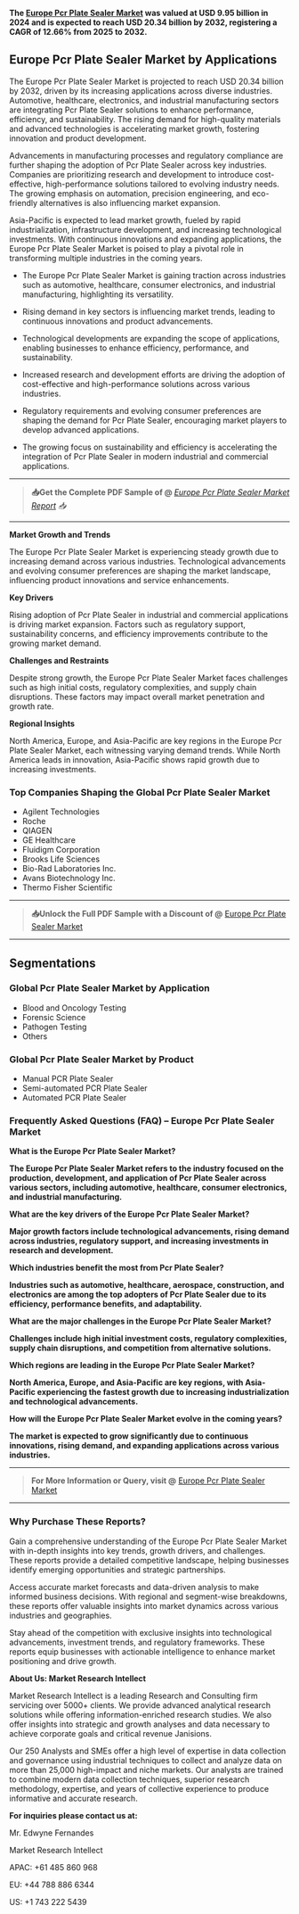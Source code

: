 <p><strong>The <a href="https://www.marketresearchintellect.com/download-sample/?rid=286486&amp;utm_source=Pulse-April-Europe&amp;utm_medium=852">Europe Pcr Plate Sealer Market</a> was valued at USD 9.95 billion in 2024 and is expected to reach USD 20.34 billion by 2032, registering a CAGR of 12.66% from 2025 to 2032.</strong></p><h2>Europe Pcr Plate Sealer Market by Applications&nbsp;</h2><p><p>The Europe Pcr Plate Sealer Market is projected to reach USD 20.34 billion by 2032, driven by its increasing applications across diverse industries. Automotive, healthcare, electronics, and industrial manufacturing sectors are integrating Pcr Plate Sealer solutions to enhance performance, efficiency, and sustainability. The rising demand for high-quality materials and advanced technologies is accelerating market growth, fostering innovation and product development.</p><p>Advancements in manufacturing processes and regulatory compliance are further shaping the adoption of Pcr Plate Sealer across key industries. Companies are prioritizing research and development to introduce cost-effective, high-performance solutions tailored to evolving industry needs. The growing emphasis on automation, precision engineering, and eco-friendly alternatives is also influencing market expansion.</p><p>Asia-Pacific is expected to lead market growth, fueled by rapid industrialization, infrastructure development, and increasing technological investments. With continuous innovations and expanding applications, the Europe Pcr Plate Sealer Market is poised to play a pivotal role in transforming multiple industries in the coming years.</p></p><ul><li><p>The Europe Pcr Plate Sealer Market is gaining traction across industries such as automotive, healthcare, consumer electronics, and industrial manufacturing, highlighting its versatility.</p></li><li><p>Rising demand in key sectors is influencing market trends, leading to continuous innovations and product advancements.</p></li><li><p>Technological developments are expanding the scope of applications, enabling businesses to enhance efficiency, performance, and sustainability.</p></li><li><p>Increased research and development efforts are driving the adoption of cost-effective and high-performance solutions across various industries.</p></li><li><p>Regulatory requirements and evolving consumer preferences are shaping the demand for Pcr Plate Sealer, encouraging market players to develop advanced applications.</p></li><li><p>The growing focus on sustainability and efficiency is accelerating the integration of Pcr Plate Sealer in modern industrial and commercial applications.</p></li></ul><hr /><blockquote><p><strong><span class="font-[700]">📥Get the Complete PDF Sample of @ </span></strong><em><span class="font-[700]"><a href="https://www.marketresearchintellect.com/download-sample/?rid=286486&amp;utm_source=Pulse-April-Europe&amp;utm_medium=852" target="_blank" data-tracking-control-name="article-ssr-frontend-pulse_little-text-block" data-tracking-will-navigate="" data-test-link="">Europe Pcr Plate Sealer Market Report</a>&nbsp;📥</span></em></p></blockquote><hr /><p class="" data-start="77" data-end="360"><strong data-start="77" data-end="105">Market Growth and Trends</strong></p><p class="" data-start="77" data-end="360">The Europe Pcr Plate Sealer Market is experiencing steady growth due to increasing demand across various industries. Technological advancements and evolving consumer preferences are shaping the market landscape, influencing product innovations and service enhancements.</p><p class="" data-start="362" data-end="606"><strong data-start="362" data-end="377">Key Drivers</strong></p><p class="" data-start="362" data-end="606">Rising adoption of Pcr Plate Sealer in industrial and commercial applications is driving market expansion. Factors such as regulatory support, sustainability concerns, and efficiency improvements contribute to the growing market demand.</p><p class="" data-start="608" data-end="849"><strong data-start="608" data-end="637">Challenges and Restraints</strong></p><p class="" data-start="608" data-end="849">Despite strong growth, the Europe Pcr Plate Sealer Market faces challenges such as high initial costs, regulatory complexities, and supply chain disruptions. These factors may impact overall market penetration and growth rate.</p><p class="" data-start="851" data-end="1095"><strong data-start="851" data-end="872">Regional Insights</strong></p><p class="" data-start="851" data-end="1095">North America, Europe, and Asia-Pacific are key regions in the Europe Pcr Plate Sealer Market, each witnessing varying demand trends. While North America leads in innovation, Asia-Pacific shows rapid growth due to increasing investments.</p><p><h3>Top Companies Shaping the Global Pcr Plate Sealer Market </h3><ul><li>Agilent Technologies</li><li>Roche</li><li>QIAGEN</li><li>GE Healthcare</li><li>Fluidigm Corporation</li><li>Brooks Life Sciences</li><li>Bio-Rad Laboratories Inc.</li><li>Avans Biotechnology Inc.</li><li>Thermo Fisher Scientific</li></ul></p><hr /><blockquote><p><strong>📥Unlock the Full PDF Sample with a Discount of @</strong> <a href="https://www.marketresearchintellect.com/ask-for-discount/?rid=286486&amp;utm_source=Pulse-April-Europe&amp;utm_medium=852">Europe Pcr Plate Sealer Market</a></p></blockquote><hr /><p><h2>Segmentations</h2><h3>Global Pcr Plate Sealer Market by Application</h3><ul><li>Blood and Oncology Testing</li><li>Forensic Science</li><li>Pathogen Testing</li><li>Others</li></ul><h3>Global Pcr Plate Sealer Market by Product</h3><ul><li>Manual PCR Plate Sealer</li><li>Semi-automated PCR Plate Sealer</li><li>Automated PCR Plate Sealer</li></ul></p><h3><strong>Frequently Asked Questions (FAQ) &ndash; Europe Pcr Plate Sealer Market</strong></h3><p><strong>What is the Europe Pcr Plate Sealer Market?</strong></p><p><strong>The Europe Pcr Plate Sealer Market refers to the industry focused on the production, development, and application of Pcr Plate Sealer across various sectors, including automotive, healthcare, consumer electronics, and industrial manufacturing.</strong></p><p><strong>What are the key drivers of the Europe Pcr Plate Sealer Market?</strong></p><p><strong>Major growth factors include technological advancements, rising demand across industries, regulatory support, and increasing investments in research and development.</strong></p><p><strong>Which industries benefit the most from Pcr Plate Sealer?</strong></p><p><strong>Industries such as automotive, healthcare, aerospace, construction, and electronics are among the top adopters of Pcr Plate Sealer due to its efficiency, performance benefits, and adaptability.</strong></p><p><strong>What are the major challenges in the Europe Pcr Plate Sealer Market?</strong></p><p><strong>Challenges include high initial investment costs, regulatory complexities, supply chain disruptions, and competition from alternative solutions.</strong></p><p><strong>Which regions are leading in the Europe Pcr Plate Sealer Market?</strong></p><p><strong>North America, Europe, and Asia-Pacific are key regions, with Asia-Pacific experiencing the fastest growth due to increasing industrialization and technological advancements.</strong></p><p><strong>How will the Europe Pcr Plate Sealer Market evolve in the coming years?</strong></p><p><strong>The market is expected to grow significantly due to continuous innovations, rising demand, and expanding applications across various industries.</strong></p><hr /><blockquote><p><span class="font-[700]"><strong>For More Information or Query, visit&nbsp;@</strong>&nbsp;</span><span class="font-[700]"><a href="https://www.marketresearchintellect.com/product/global-pcr-plate-sealer-market-size-and-forecast/?utm_source=Linkedin&utm_medium=852" target="_blank" data-tracking-control-name="article-ssr-frontend-pulse_little-text-block" data-tracking-will-navigate="" data-test-link="">Europe Pcr Plate Sealer Market</a></span></p></blockquote><hr /><h3><strong data-start="0" data-end="31">Why Purchase These Reports?</strong></h3><p class="" data-start="35" data-end="297">Gain a comprehensive understanding of the Europe Pcr Plate Sealer Market with in-depth insights into key trends, growth drivers, and challenges. These reports provide a detailed competitive landscape, helping businesses identify emerging opportunities and strategic partnerships.</p><p class="" data-start="299" data-end="540">Access accurate market forecasts and data-driven analysis to make informed business decisions. With regional and segment-wise breakdowns, these reports offer valuable insights into market dynamics across various industries and geographies.</p><p class="" data-start="542" data-end="784">Stay ahead of the competition with exclusive insights into technological advancements, investment trends, and regulatory frameworks. These reports equip businesses with actionable intelligence to enhance market positioning and drive growth.</p><p><strong><span class="font-[700]">About Us: Market Research Intellect</span></strong></p><p><span class="">Market Research Intellect is a leading Research and Consulting firm servicing over 5000+ clients. We provide advanced analytical research solutions while offering information-enriched research studies.&nbsp;</span>We also offer insights into strategic and growth analyses and data necessary to achieve corporate goals and critical revenue Janisions.</p><p><span class="">Our 250 Analysts and SMEs offer a high level of expertise in data collection and governance using industrial techniques to collect and analyze data on more than 25,000 high-impact and niche markets. Our analysts are trained to combine modern data collection techniques, superior research methodology, expertise, and years of collective experience to produce informative and accurate research.</span></p><p><strong>For inquiries please contact us at:</strong></p><p>Mr. Edwyne Fernandes</p><p>Market Research Intellect</p><p>APAC: +61 485 860 968</p><p>EU: +44 788 886 6344</p><p>US: +1 743 222 5439</p>